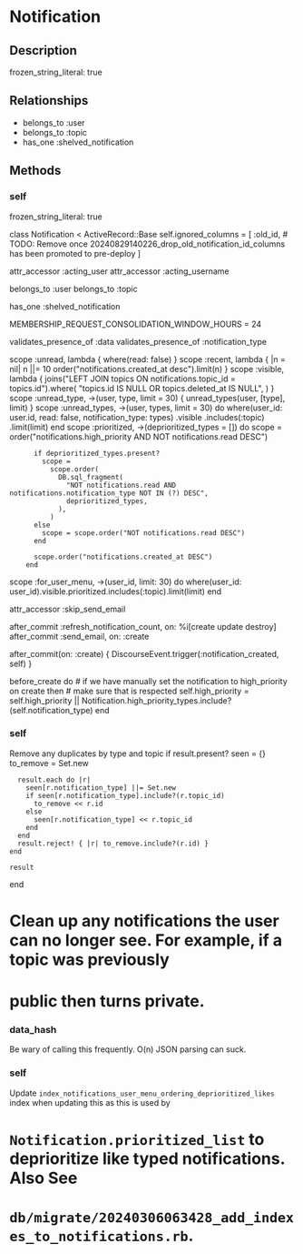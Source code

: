 # Notification

## Description

frozen_string_literal: true

## Relationships

- belongs_to :user
- belongs_to :topic
- has_one :shelved_notification

## Methods

### self

frozen_string_literal: true

class Notification < ActiveRecord::Base
  self.ignored_columns = [
    :old_id, # TODO: Remove once 20240829140226_drop_old_notification_id_columns has been promoted to pre-deploy
  ]

  attr_accessor :acting_user
  attr_accessor :acting_username

  belongs_to :user
  belongs_to :topic

  has_one :shelved_notification

  MEMBERSHIP_REQUEST_CONSOLIDATION_WINDOW_HOURS = 24

  validates_presence_of :data
  validates_presence_of :notification_type

  scope :unread, lambda { where(read: false) }
  scope :recent,
        lambda { |n = nil|
          n ||= 10
          order("notifications.created_at desc").limit(n)
        }
  scope :visible,
        lambda {
          joins("LEFT JOIN topics ON notifications.topic_id = topics.id").where(
            "topics.id IS NULL OR topics.deleted_at IS NULL",
          )
        }
  scope :unread_type, ->(user, type, limit = 30) { unread_types(user, [type], limit) }
  scope :unread_types,
        ->(user, types, limit = 30) do
          where(user_id: user.id, read: false, notification_type: types)
            .visible
            .includes(:topic)
            .limit(limit)
        end
  scope :prioritized,
        ->(deprioritized_types = []) do
          scope = order("notifications.high_priority AND NOT notifications.read DESC")

          if deprioritized_types.present?
            scope =
              scope.order(
                DB.sql_fragment(
                  "NOT notifications.read AND notifications.notification_type NOT IN (?) DESC",
                  deprioritized_types,
                ),
              )
          else
            scope = scope.order("NOT notifications.read DESC")
          end

          scope.order("notifications.created_at DESC")
        end

  scope :for_user_menu,
        ->(user_id, limit: 30) do
          where(user_id: user_id).visible.prioritized.includes(:topic).limit(limit)
        end

  attr_accessor :skip_send_email

  after_commit :refresh_notification_count, on: %i[create update destroy]
  after_commit :send_email, on: :create

  after_commit(on: :create) { DiscourseEvent.trigger(:notification_created, self) }

  before_create do
    # if we have manually set the notification to high_priority on create then
    # make sure that is respected
    self.high_priority =
      self.high_priority || Notification.high_priority_types.include?(self.notification_type)
  end

### self

Remove any duplicates by type and topic
    if result.present?
      seen = {}
      to_remove = Set.new

      result.each do |r|
        seen[r.notification_type] ||= Set.new
        if seen[r.notification_type].include?(r.topic_id)
          to_remove << r.id
        else
          seen[r.notification_type] << r.topic_id
        end
      end
      result.reject! { |r| to_remove.include?(r.id) }
    end

    result
  end

  # Clean up any notifications the user can no longer see. For example, if a topic was previously
  # public then turns private.

### data_hash

Be wary of calling this frequently. O(n) JSON parsing can suck.

### self

Update `index_notifications_user_menu_ordering_deprioritized_likes` index when updating this as this is used by
  # `Notification.prioritized_list` to deprioritize like typed notifications. Also See
  # `db/migrate/20240306063428_add_indexes_to_notifications.rb`.

